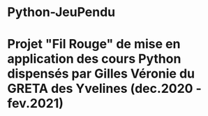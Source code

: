 # Python-JeuPendu
# Projet "Fil Rouge" de mise en application des cours Python dispensés par Gilles Véronie du GRETA des Yvelines (dec.2020 - fev.2021)
